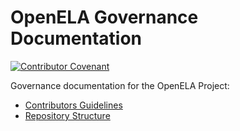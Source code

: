 # OpenELA Governance Documentation

[![Contributor Covenant](https://img.shields.io/badge/Contributor%20Covenant-1.4-4baaaa.svg)](code_of_conduct.md)

Governance documentation for the OpenELA Project:

* [Contributors Guidelines](contributors_guidelines.md)
* [Repository Structure](repository_structure.md)

